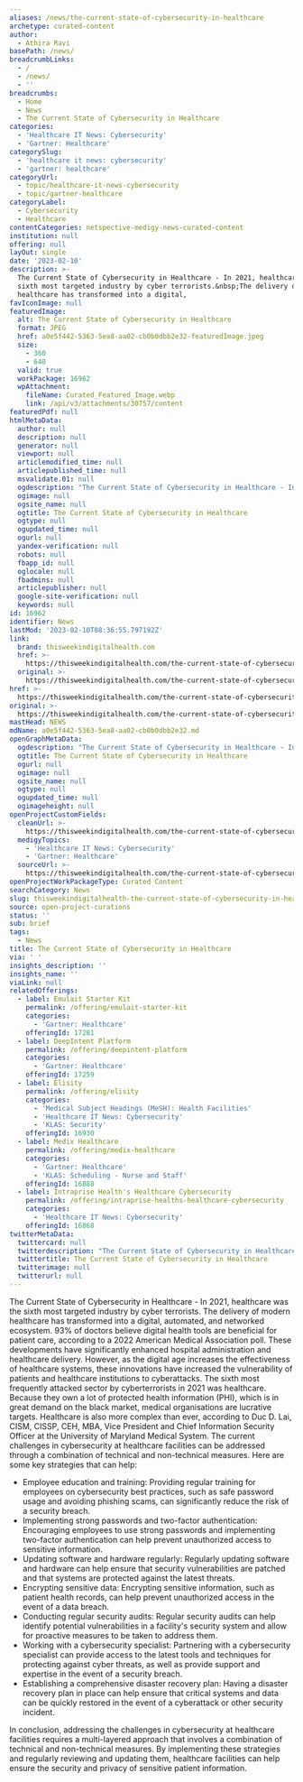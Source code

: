 ```yaml
---
aliases: /news/the-current-state-of-cybersecurity-in-healthcare
archetype: curated-content
author:
  - Athira Ravi
basePath: /news/
breadcrumbLinks:
  - /
  - /news/
  - ''
breadcrumbs:
  - Home
  - News
  - The Current State of Cybersecurity in Healthcare
categories:
  - 'Healthcare IT News: Cybersecurity'
  - 'Gartner: Healthcare'
categorySlug:
  - 'healthcare it news: cybersecurity'
  - 'gartner: healthcare'
categoryUrl:
  - topic/healthcare-it-news-cybersecurity
  - topic/gartner-healthcare
categoryLabel:
  - Cybersecurity
  - Healthcare
contentCategories: netspective-medigy-news-curated-content
institution: null
offering: null
layOut: single
date: '2023-02-10'
description: >-
  The Current State of Cybersecurity in Healthcare - In 2021, healthcare was the
  sixth most targeted industry by cyber terrorists.&nbsp;The delivery of modern
  healthcare has transformed into a digital, 
favIconImage: null
featuredImage:
  alt: The Current State of Cybersecurity in Healthcare
  format: JPEG
  href: a0e5f442-5363-5ea8-aa02-cb0b0dbb2e32-featuredImage.jpeg
  size:
    - 360
    - 640
  valid: true
  workPackage: 16962
  wpAttachment:
    fileName: Curated_Featured_Image.webp
    link: /api/v3/attachments/30757/content
featuredPdf: null
htmlMetaData:
  author: null
  description: null
  generator: null
  viewport: null
  articlemodified_time: null
  articlepublished_time: null
  msvalidate.01: null
  ogdescription: "The Current State of Cybersecurity in Healthcare - In 2021, healthcare was the sixth most targeted industry by cyber terrorists.\_"
  ogimage: null
  ogsite_name: null
  ogtitle: The Current State of Cybersecurity in Healthcare
  ogtype: null
  ogupdated_time: null
  ogurl: null
  yandex-verification: null
  robots: null
  fbapp_id: null
  oglocale: null
  fbadmins: null
  articlepublisher: null
  google-site-verification: null
  keywords: null
id: 16962
identifier: News
lastMod: '2023-02-10T08:36:55.797192Z'
link:
  brand: thisweekindigitalhealth.com
  href: >-
    https://thisweekindigitalhealth.com/the-current-state-of-cybersecurity-in-healthcare/
  original: >-
    https://thisweekindigitalhealth.com/the-current-state-of-cybersecurity-in-healthcare/
href: >-
  https://thisweekindigitalhealth.com/the-current-state-of-cybersecurity-in-healthcare/
original: >-
  https://thisweekindigitalhealth.com/the-current-state-of-cybersecurity-in-healthcare/
mastHead: NEWS
mdName: a0e5f442-5363-5ea8-aa02-cb0b0dbb2e32.md
openGraphMetaData:
  ogdescription: "The Current State of Cybersecurity in Healthcare - In 2021, healthcare was the sixth most targeted industry by cyber terrorists.\_"
  ogtitle: The Current State of Cybersecurity in Healthcare
  ogurl: null
  ogimage: null
  ogsite_name: null
  ogtype: null
  ogupdated_time: null
  ogimageheight: null
openProjectCustomFields:
  cleanUrl: >-
    https://thisweekindigitalhealth.com/the-current-state-of-cybersecurity-in-healthcare/
  medigyTopics:
    - 'Healthcare IT News: Cybersecurity'
    - 'Gartner: Healthcare'
  sourceUrl: >-
    https://thisweekindigitalhealth.com/the-current-state-of-cybersecurity-in-healthcare/
openProjectWorkPackageType: Curated Content
searchCategory: News
slug: thisweekindigitalhealth-the-current-state-of-cybersecurity-in-healthcare
source: open-project-curations
status: ''
sub: brief
tags:
  - News
title: The Current State of Cybersecurity in Healthcare
via: ' '
insights_description: ''
insights_name: ''
viaLink: null
relatedOfferings:
  - label: Emulait Starter Kit
    permalink: /offering/emulait-starter-kit
    categories:
      - 'Gartner: Healthcare'
    offeringId: 17281
  - label: DeepIntent Platform
    permalink: /offering/deepintent-platform
    categories:
      - 'Gartner: Healthcare'
    offeringId: 17259
  - label: Elisity
    permalink: /offering/elisity
    categories:
      - 'Medical Subject Headings (MeSH): Health Facilities'
      - 'Healthcare IT News: Cybersecurity'
      - 'KLAS: Security'
    offeringId: 16930
  - label: Medix Healthcare
    permalink: /offering/medix-healthcare
    categories:
      - 'Gartner: Healthcare'
      - 'KLAS: Scheduling - Nurse and Staff'
    offeringId: 16888
  - label: Intraprise Health's Healthcare Cybersecurity
    permalink: /offering/intraprise-healths-healthcare-cybersecurity
    categories:
      - 'Healthcare IT News: Cybersecurity'
    offeringId: 16868
twitterMetaData:
  twittercard: null
  twitterdescription: "The Current State of Cybersecurity in Healthcare - In 2021, healthcare was the sixth most targeted industry by cyber terrorists.\_"
  twittertitle: The Current State of Cybersecurity in Healthcare
  twitterimage: null
  twitterurl: null
---
```

<p>The Current State of Cybersecurity in Healthcare - In 2021, healthcare was the sixth most targeted industry by cyber terrorists.&nbsp;The delivery of modern healthcare has transformed into a digital, automated, and networked ecosystem. 93% of doctors believe digital health tools are beneficial for patient care, according to a 2022 American Medical Association poll. These developments have significantly enhanced hospital administration and healthcare delivery. However, as the digital age increases the effectiveness of healthcare systems, these innovations have increased the vulnerability of patients and healthcare institutions to cyberattacks. The sixth most frequently attacked sector by cyberterrorists in 2021 was healthcare. Because they own a lot of protected health information (PHI), which is in great demand on the black market, medical organisations are lucrative targets. Healthcare is also more complex than ever, according to Duc D. Lai, CISM, CISSP, CEH, MBA, Vice President and Chief Information Security Officer at the University of Maryland Medical System. The current challenges in cybersecurity at healthcare facilities can be addressed through a combination of technical and non-technical measures. Here are some key strategies that can help:</p><ul><li>Employee education and training: Providing regular training for employees on cybersecurity best practices, such as safe password usage and avoiding phishing scams, can significantly reduce the risk of a security breach.</li><li>Implementing strong passwords and two-factor authentication: Encouraging employees to use strong passwords and implementing two-factor authentication can help prevent unauthorized access to sensitive information.</li><li>Updating software and hardware regularly: Regularly updating software and hardware can help ensure that security vulnerabilities are patched and that systems are protected against the latest threats.</li><li>Encrypting sensitive data: Encrypting sensitive information, such as patient health records, can help prevent unauthorized access in the event of a data breach.</li><li>Conducting regular security audits: Regular security audits can help identify potential vulnerabilities in a facility's security system and allow for proactive measures to be taken to address them.</li><li>Working with a cybersecurity specialist: Partnering with a cybersecurity specialist can provide access to the latest tools and techniques for protecting against cyber threats, as well as provide support and expertise in the event of a security breach.</li><li>Establishing a comprehensive disaster recovery plan: Having a disaster recovery plan in place can help ensure that critical systems and data can be quickly restored in the event of a cyberattack or other security incident.</li></ul><p>In conclusion, addressing the challenges in cybersecurity at healthcare facilities requires a multi-layered approach that involves a combination of technical and non-technical measures. By implementing these strategies and regularly reviewing and updating them, healthcare facilities can help ensure the security and privacy of sensitive patient information.</p>